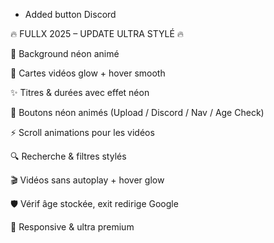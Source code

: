 - Added button Discord

🔥 FULLX 2025 – UPDATE ULTRA STYLÉ 🔥

🌌 Background néon animé

👾 Cartes vidéos glow + hover smooth

✨ Titres & durées avec effet néon

💎 Boutons néon animés (Upload / Discord / Nav / Age Check)

⚡ Scroll animations pour les vidéos

🔍 Recherche & filtres stylés

🎬 Vidéos sans autoplay + hover glow

🛡️ Vérif âge stockée, exit redirige Google

📱 Responsive & ultra premium
